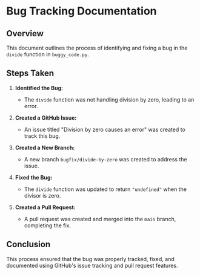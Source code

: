 # Bug Tracking Documentation

## Overview

This document outlines the process of identifying and fixing a bug in the `divide` function in `buggy_code.py`.

## Steps Taken

1. **Identified the Bug:**
   - The `divide` function was not handling division by zero, leading to an error.

2. **Created a GitHub Issue:**
   - An issue titled "Division by zero causes an error" was created to track this bug.

3. **Created a New Branch:**
   - A new branch `bugfix/divide-by-zero` was created to address the issue.

4. **Fixed the Bug:**
   - The `divide` function was updated to return `"undefined"` when the divisor is zero.

5. **Created a Pull Request:**
   - A pull request was created and merged into the `main` branch, completing the fix.

## Conclusion

This process ensured that the bug was properly tracked, fixed, and documented using GitHub's issue tracking and pull request features.
